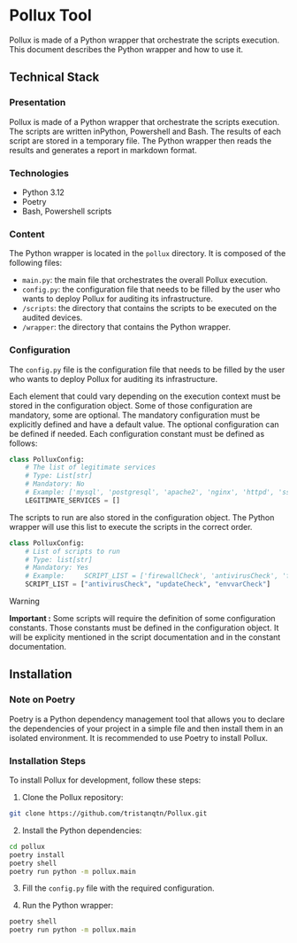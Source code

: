 # Pollux Tool

Pollux is made of a Python wrapper that orchestrate the scripts execution. This document describes the Python wrapper and how to use it.

## Technical Stack

### Presentation

Pollux is made of a Python wrapper that orchestrate the scripts execution. The scripts are written inPython, Powershell and Bash. The results of each script are stored in a temporary file. The Python wrapper then reads the results and generates a report in markdown format.

### Technologies

- Python 3.12
- Poetry
- Bash, Powershell scripts

### Content

The Python wrapper is located in the `pollux` directory. It is composed of the following files:

- `main.py`: the main file that orchestrates the overall Pollux execution.
- `config.py`: the configuration file that needs to be filled by the user who wants to deploy Pollux for auditing its infrastructure.
- `/scripts`: the directory that contains the scripts to be executed on the audited devices.
- `/wrapper`: the directory that contains the Python wrapper.

### Configuration

The `config.py` file is the configuration file that needs to be filled by the user who wants to deploy Pollux for auditing its infrastructure.

Each element that could vary depending on the execution context must be stored in the configuration object. Some of those configuration are mandatory, some are optional. The mandatory configuration must be explicitly defined and have a default value. The optional configuration can be defined if needed. Each configuration constant must be defined as follows:

```python
class PolluxConfig:
    # The list of legitimate services
    # Type: List[str]
    # Mandatory: No
    # Example: ['mysql', 'postgresql', 'apache2', 'nginx', 'httpd', 'ssh', 'ftp', 'smb', 'rdp', 'vnc', 'telnet']
    LEGITIMATE_SERVICES = []
```

The scripts to run are also stored in the configuration object. The Python wrapper will use this list to execute the scripts in the correct order.

```python
class PolluxConfig:
    # List of scripts to run
    # Type: list[str]
    # Mandatory: Yes
    # Example:     SCRIPT_LIST = ['firewallCheck', 'antivirusCheck', 'filesystemCheck', 'SessionCheck', 'PasswordPolicyCheck', 'PlannedTaskCheck', 'UpdateCheck']
    SCRIPT_LIST = ["antivirusCheck", "updateCheck", "envvarCheck"]
```

> [!WARNING]  
> **Important :** Some scripts will require the definition of some configuration constants. Those constants must be defined in the configuration object. It will be explicity mentioned in the script documentation and in the constant documentation.

## Installation

### Note on Poetry

Poetry is a Python dependency management tool that allows you to declare the dependencies of your project in a simple file and then install them in an isolated environment. It is recommended to use Poetry to install Pollux.

### Installation Steps

To install Pollux for development, follow these steps:

1. Clone the Pollux repository:

```bash
git clone https://github.com/tristanqtn/Pollux.git
```

2. Install the Python dependencies:

```bash
cd pollux
poetry install
poetry shell
poetry run python -m pollux.main
```

3. Fill the `config.py` file with the required configuration.

4. Run the Python wrapper:

```bash
poetry shell
poetry run python -m pollux.main
```
